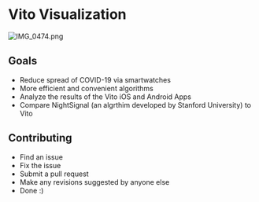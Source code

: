 # Vito Visualization

![IMG_0474.png](https://res.craft.do/user/full/23a03a79-af5e-1af9-b4ff-27170389b6b1/A189BFA9-3A66-4031-B80A-6FBC1DD871DD_2/pV4Q4IOCOPzY7lhycc8unxymCZ4xX6Nxi2NGPAahnzcz/IMG_0474.png)

## Goals

- Reduce spread of COVID-19 via smartwatches
- More efficient and convenient algorithms 
- Analyze the results of the Vito iOS and Android Apps
- Compare NightSignal (an algrthim developed by Stanford University) to Vito

## Contributing

- Find an issue
- Fix the issue
- Submit a pull request
- Make any revisions suggested by anyone else
- Done :)

